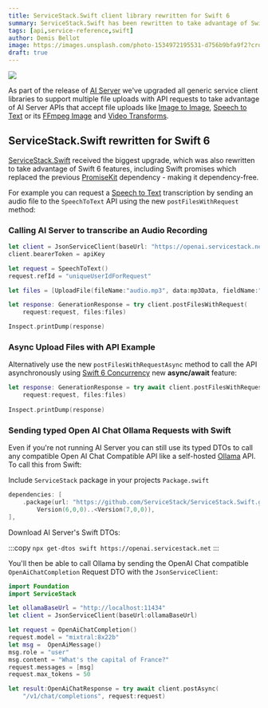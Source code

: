 ```yaml
---
title: ServiceStack.Swift client library rewritten for Swift 6
summary: ServiceStack.Swift has been rewritten to take advantage of Swift 6 features, now dependency-free.
tags: [api,service-reference,swift]
author: Demis Bellot
image: https://images.unsplash.com/photo-1534972195531-d756b9bfa9f2?crop=entropy&fit=crop&h=1000&w=2000
draft: true
---
```


![](https://docs.servicestack.net/img/pages/servicestack-reference/swift-logo-banner.jpg)

As part of the release of [AI Server](/posts/ai-server) we've upgraded all generic service client libraries 
to support multiple file uploads with API requests to take advantage of AI Server APIs
that accept file uploads like [Image to Image](https://docs.servicestack.net/ai-server/image-to-image), 
[Speech to Text](https://docs.servicestack.net/ai-server/speech-to-text) or its 
[FFmpeg Image](https://docs.servicestack.net/ai-server/transform/image) and 
[Video Transforms](https://docs.servicestack.net/ai-server/transform/video).

## ServiceStack.Swift rewritten for Swift 6

[ServiceStack.Swift](https://github.com/ServiceStack/ServiceStack.Swift) received the biggest upgrade, 
which was also rewritten to take advantage of Swift 6 features, including Swift promises which replaced the previous 
[PromiseKit](https://github.com/mxcl/PromiseKit) dependency - making it dependency-free. 

For example you can request a [Speech to Text](https://docs.servicestack.net/ai-server/speech-to-text) 
transcription by sending an audio file to the `SpeechToText` API using the new `postFilesWithRequest` method:

### Calling AI Server to transcribe an Audio Recording

```swift
let client = JsonServiceClient(baseUrl: "https://openai.servicestack.net")
client.bearerToken = apiKey

let request = SpeechToText()
request.refId = "uniqueUserIdForRequest"

let files = [UploadFile(fileName:"audio.mp3", data:mp3Data, fieldName:"audio")]

let response: GenerationResponse = try client.postFilesWithRequest(
    request:request, files:files)

Inspect.printDump(response)
``` 

### Async Upload Files with API Example

Alternatively use the new `postFilesWithRequestAsync` method to call the API asynchronously
using [Swift 6 Concurrency](https://docs.swift.org/swift-book/documentation/the-swift-programming-language/concurrency/) 
new **async/await** feature:

```swift
let response: GenerationResponse = try await client.postFilesWithRequestAsync(
    request:request, files:files)
    
Inspect.printDump(response)
```

### Sending typed Open AI Chat Ollama Requests with Swift

Even if you're not running AI Server you can still use its typed DTOs to call any compatible
Open AI Chat Compatible API like a self-hosted [Ollama](https://ollama.com) API. To call this
from Swift:

Include `ServiceStack` package in your projects `Package.swift`

```swift
dependencies: [
    .package(url: "https://github.com/ServiceStack/ServiceStack.Swift.git",
        Version(6,0,0)..<Version(7,0,0)),
],
```

Download AI Server's Swift DTOs:

:::copy
`npx get-dtos swift https://openai.servicestack.net`
:::

You'll then be able to call Ollama by sending the OpenAI Chat compatible `OpenAiChatCompletion` 
Request DTO with the `JsonServiceClient`:

```swift
import Foundation
import ServiceStack

let ollamaBaseUrl = "http://localhost:11434"
let client = JsonServiceClient(baseUrl:ollamaBaseUrl)

let request = OpenAiChatCompletion()
request.model = "mixtral:8x22b"
let msg =  OpenAiMessage()
msg.role = "user"
msg.content = "What's the capital of France?"
request.messages = [msg]
request.max_tokens = 50

let result:OpenAiChatResponse = try await client.postAsync(
    "/v1/chat/completions", request:request)
```


